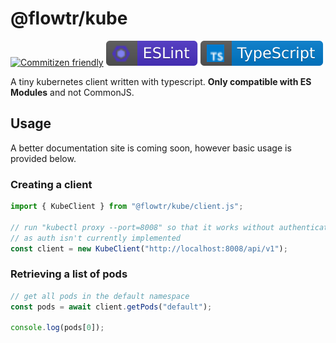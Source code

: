 # @flowtr/kube

[![Commitizen friendly](https://img.shields.io/badge/commitizen-friendly-brightgreen.svg)](http://commitizen.github.io/cz-cli/)
[![Linting By ESLint](https://raw.githubusercontent.com/aleen42/badges/master/src/eslint.svg)](https://eslint.org)
[![Typescript](https://raw.githubusercontent.com/aleen42/badges/master/src/typescript.svg)](https://typescriptlang.org)

A tiny kubernetes client written with typescript. **Only compatible with ES Modules** and not CommonJS.

## Usage

A better documentation site is coming soon, however basic usage is provided below.

### Creating a client

```typescript
import { KubeClient } from "@flowtr/kube/client.js";

// run "kubectl proxy --port=8008" so that it works without authentication
// as auth isn't currently implemented
const client = new KubeClient("http://localhost:8008/api/v1");
```

### Retrieving a list of pods

```typescript
// get all pods in the default namespace
const pods = await client.getPods("default");

console.log(pods[0]);
```

